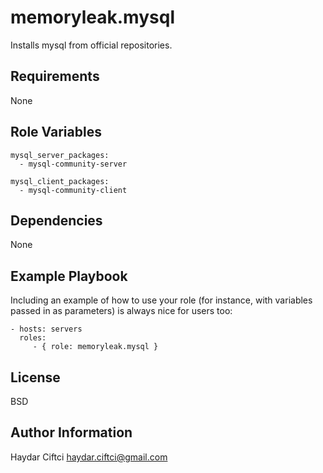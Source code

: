 memoryleak.mysql
=========

Installs mysql from official repositories.

Requirements
------------

None

Role Variables
--------------
```
mysql_server_packages:
  - mysql-community-server

mysql_client_packages:
  - mysql-community-client
```

Dependencies
------------

None

Example Playbook
----------------

Including an example of how to use your role (for instance, with variables passed in as parameters) is always nice for users too:

    - hosts: servers
      roles:
         - { role: memoryleak.mysql }

License
-------

BSD

Author Information
------------------

Haydar Ciftci <haydar.ciftci@gmail.com>
